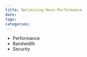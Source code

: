 ```yaml
---
title: Optimising-Hexo-Performance
date:
tags:
categories:
---
```


* Performance
* Bandwidth
* Security